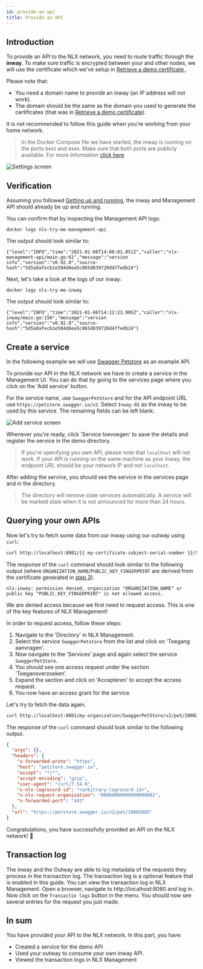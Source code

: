 ```yaml
---
id: provide-an-api
title: Provide an API
---
```


## Introduction

To provide an API to the NLX network, you need to route traffic through the **inway**.
To make sure traffic is encrypted between your and other nodes, we will use the certificate which we've setup in [Retrieve a demo certificate ](./retrieve-a-demo-certificate).

Please note that:

* You need a domain name to provide an inway (an IP address will not work).
* The domain should be the same as the domain you used to generate the certificates (that was in [Retrieve a demo certificate](./retrieve-a-demo-certificate)).

It is not recommended to follow this guide when you're working from your home network.

> In the Docker Compose file we have started, the inway is running on the ports
`8443` and `8444`. Make sure that both ports are publicly available. For more information [click here](../../reference-information/ip-addresses#your-nlx-components)

![Settings screen](/img/nlx-management-settings-screen.png "Settings screen")

## Verification

Assuming you followed [Getting up and running](./getting-up-and-running), the inway and Management API should already be up and running.

You can confirm that by inspecting the Management API logs:

```
docker logs nlx-try-me-management-api
```

The output should look similar to:

```
{"level":"INFO","time":"2021-01-06T14:06:01.051Z","caller":"nlx-management-api/main.go:61","message":"version info","version":"v0.92.0","source-hash":"5d5a8afecb1e504d6ea5c865d839720d47fedb24"}
```

Next, let's take a look at the logs of our inway:

```
docker logs nlx-try-me-inway
```

The output should look similar to:

```
{"level":"INFO","time":"2021-01-06T14:12:23.905Z","caller":"nlx-inway/main.go:156","message":"version info","version":"v0.92.0","source-hash":"5d5a8afecb1e504d6ea5c865d839720d47fedb24"}
```


## Create a service

In the following example we will use [Swagger Petstore](https://petstore.swagger.io) as an example API.

To provide our API in the NLX network we have to create a service in the Management UI.
You can do that by going to the services page where you click on the 'Add service' button.

For the service name, use `SwaggerPetStore` and for the API endpoint URL use `https://petstore.swagger.io/v2`.
Select `Inway-01` as the inway to be used by this service. The remaining fields can
be left blank.

![Add service screen](/img/nlx-management-add-service-screen.png "Add service screen")

Whenever you're ready, click 'Service toevoegen' to save the details and register the service in the demo directory.

> If you're specifying you own API, please note that `localhost` will not work. If your API is running on the same machine as
your inway, the endpoint URL should be your network IP and not `localhost`.

After adding the service, you should see the service in the services page and in the directory.

> The directory will remove stale services automatically. A service will be marked stale when it is not announced for more than 24 hours.


## Querying your own APIs

Now let's try to fetch some data from our inway using our outway using `curl`:

```bash
curl http://localhost:8081/{{ my-certificate-subject-serial-number }}/SwaggerPetStore/v2/pet/20002085
```

The response of the `curl` command should look similar to the following output (where `ORGANIZATION_NAME`/`PUBLIC_KEY_FINGERPRINT` are derived from the certificate generated in [step 3](./retrieve-a-demo-certificate)).

```
nlx-inway: permission denied, organization "ORGANIZATION_NAME" or public key "PUBLIC_KEY_FINGERPRINT" is not allowed access.
```

We are denied access because we first need to request access. This is one of the key features of NLX Management!

In order to request access, follow these steps:

1. Navigate to the 'Directory' in NLX Management.
1. Select the service `SwaggerPetstore` from the list and click on 'Toegang aanvragen'.
1. Now navigate to the 'Services' page and again select the service `SwaggerPetStore`.
1. You should see one access request under the section 'Toegansverzoeken'.
1. Expand the section and click on 'Accepteren' to accept the access request.
1. You now have an access grant for the service.

Let's try to fetch the data again.

```bash
curl http://localhost:8081/my-organization/SwaggerPetStore/v2/pet/20002085
```

The response of the `curl` command should look similar to the following output.

```json
{
  "args": {},
  "headers": {
    "x-forwarded-proto": "https",
    "host": "petstore.swagger.io",
    "accept": "*/*",
    "accept-encoding": "gzip",
    "user-agent": "curl/7.54.0",
    "x-nlx-logrecord-id": "<arbitrary-logrecord-id>",
    "x-nlx-request-organization": "00000000000000000001",
    "x-forwarded-port": "443"
  },
  "url": "https://petstore.swagger.io/v2/pet/20002085"
}
```


Congratulations, you have successfully provided an API on the NLX network! 🎉

## Transaction log

The inway and the Outway are able to log metadata of the requests they process in the transaction log. The transaction log is a optional feature that is enabled in this guide. You can view the transaction log in NLX Management. Open a browser, navigate to http://localhost:8080 and log in. Now click on the `Transactie logs` button in the menu. You should now see several entries for the request you just made.

## In sum

You have provided your API to the NLX network. In this part, you have:

- Created a service for the demo API
- Used your outway to consume your own inway API.
- Viewed the transaction logs in NLX Management
